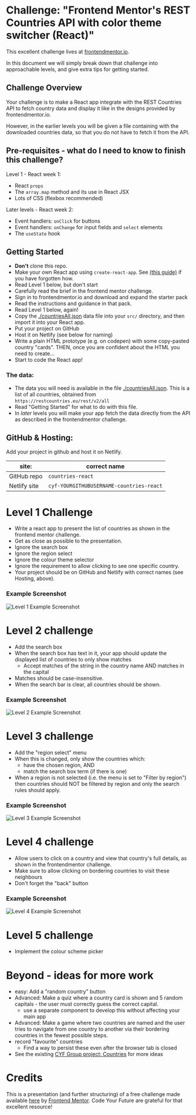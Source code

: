 # Challenge: "Frontend Mentor's REST Countries API with color theme switcher (React)"

This excellent challenge lives at [frontendmentor.io](https://www.frontendmentor.io/challenges/rest-countries-api-with-color-theme-switcher-5cacc469fec04111f7b848ca).

In this document we will simply break down that challenge into approachable levels, and give extra tips for getting started.

## Challenge Overview

Your challenge is to make a React app integrate with the REST Countries API to fetch country data and display it like in the designs provided by frontendmentor.io.

However, in the earlier levels you will be given a file containing with the downloaded countries data, so that you do not have to fetch it from the API.

## Pre-requisites - what do I need to know to finish this challenge?

Level 1 - React week 1:

- React `props`
- The `array.map` method and its use in React JSX
- Lots of CSS (flexbox recommended)

Later levels - React week 2:

- Event handlers: `onClick` for buttons
- Event handlers: `onChange` for input fields and `select` elements
- The `useState` hook

## Getting Started

* **Don't** clone this repo.
* Make your own React app using `create-react-app`.  See [(this guide)](https://docs.codeyourfuture.io/students/guides/creating-a-react-app) if you have forgotten how.
* Read Level 1 below, but don't start
* Carefully read the brief in the frontend mentor challenge.
* Sign in to frontendmentor.io and download and expand the starter pack
* Read the instructions and guidance in that pack.
* Read Level 1 below, again!
* Copy the [./countriesAll.json](./countriesAll.json) data file into your `src/` directory, and then import it into your React app.
* Put your project on GitHub
* Host it on Netlify (see below for naming)
* Write a plain HTML prototype (e.g. on codepen) with some copy-pasted country "cards".  THEN, once you are confident about the HTML you need to create...
* Start to code the React app!

### The data:

* The data you will need is available in the file [./countriesAll.json](./countriesAll.json).  This is a list of all countries, obtained from `https://restcountries.eu/rest/v2/all`
* Read "Getting Started" for what to do with this file.
* In *later* levels you will make your app fetch the data directly from the API as described in the frontendmentor challenge.

## GitHub & Hosting:

Add your project in github and host it on Netlify.


| site:         | correct name                                    |
| ------------- | ----------------------------------------------- |
| GitHub repo   | `countries-react`                               |
| Netlify site  | `cyf-YOURGITHUBUSERNAME-countries-react`        |



# Level 1 Challenge

* Write a react app to present the list of countries as shown in the frontend mentor challenge.
* Get as close as possible to the presentation.
* Ignore the search box
* Ignore the region select
* Ignore the colour theme selector
* Ignore the requirement to allow clicking to see one specific country.
* Your project should be on GitHub and Netlify with correct names (see Hosting, above).

### Example Screenshot

![Level 1 Example Screenshot](./example-screenshots/level-1.png)

# Level 2 challenge

* Add the search box
* When the search box has text in it, your app should update the displayed list of countries to only show matches
  * Accept matches of the string in the country name AND matches in the capital
* Matches should be case-insensitive.
* When the search bar is clear, all countries should be shown.

### Example Screenshot

![Level 2 Example Screenshot](./example-screenshots/level-2.png)

# Level 3 challenge

* Add the "region select" menu
* When this is changed, only show the countries which:
    * have the chosen region, AND
    * match the search box term (if there is one)
* When a region is not selected (i.e. the menu is set to "Filter by region") then countries should NOT be filtered by region and only the search rules should apply.

### Example Screenshot

![Level 3 Example Screenshot](./example-screenshots/level-3.png)

# Level 4 challenge

* Allow users to click on a country and view that country's full details, as shown in the frontendmentor challenge.
* Make sure to allow clicking on bordering countries to visit these neighbours
* Don't forget the "back" button

### Example Screenshot
![Level 4 Example Screenshot](./example-screenshots/level-4.png)

# Level 5 challenge
* Implement the colour scheme picker

# Beyond - ideas for more work

- easy: Add a "random country" button
- Advanced: Make a quiz where a country card is shown and 5 random capitals - the user must correctly guess the correct capital.
    - use a separate component to develop this without affecting your main app
- Advanced: Make a game where two countries are named and the user tries to navigate from one country to another via their bordering countries in the fewest possible steps.    
- record "favourite" countries
   - Find a way to persist these even after the browser tab is closed
- See the existing [CYF Group project: Countries](https://github.com/CodeYourFuture/group-project-countries) for more ideas


# Credits

This is a presentation (and further structuring) of a free challenge made available [here](https://www.frontendmentor.io/challenges/rest-countries-api-with-color-theme-switcher-5cacc469fec04111f7b848ca) by [Frontend Mentor](https://www.frontendmentor.io/).  Code Your Future are grateful for that excellent resource!
